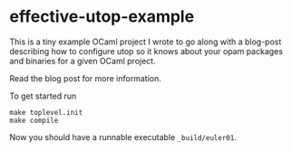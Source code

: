 # effective-utop-example

This is a tiny example OCaml project I wrote to go along with a blog-post describing how to configure utop so it knows about your opam packages and binaries for a given OCaml project.

Read the blog post for more information.

To get started run

    make toplevel.init
    make compile

Now you should have a runnable executable `_build/euler01`.

